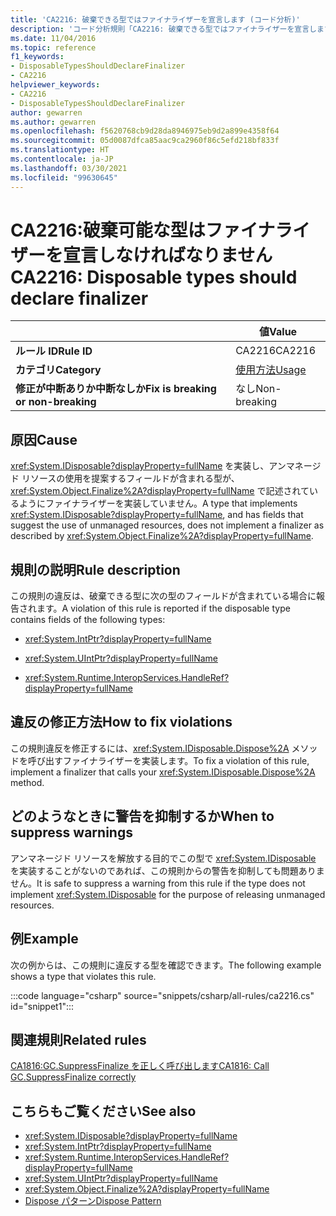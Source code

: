 ```yaml
---
title: 'CA2216: 破棄できる型ではファイナライザーを宣言します (コード分析)'
description: 'コード分析規則「CA2216: 破棄できる型ではファイナライザーを宣言します」について説明します'
ms.date: 11/04/2016
ms.topic: reference
f1_keywords:
- DisposableTypesShouldDeclareFinalizer
- CA2216
helpviewer_keywords:
- CA2216
- DisposableTypesShouldDeclareFinalizer
author: gewarren
ms.author: gewarren
ms.openlocfilehash: f5620768cb9d28da8946975eb9d2a899e4358f64
ms.sourcegitcommit: 05d0087dfca85aac9ca2960f86c5efd218bf833f
ms.translationtype: HT
ms.contentlocale: ja-JP
ms.lasthandoff: 03/30/2021
ms.locfileid: "99630645"
---
```

# <a name="ca2216-disposable-types-should-declare-finalizer"></a><span data-ttu-id="711f6-103">CA2216:破棄可能な型はファイナライザーを宣言しなければなりません</span><span class="sxs-lookup"><span data-stu-id="711f6-103">CA2216: Disposable types should declare finalizer</span></span>

| | <span data-ttu-id="711f6-104">値</span><span class="sxs-lookup"><span data-stu-id="711f6-104">Value</span></span> |
|-|-|
| <span data-ttu-id="711f6-105">**ルール ID**</span><span class="sxs-lookup"><span data-stu-id="711f6-105">**Rule ID**</span></span> |<span data-ttu-id="711f6-106">CA2216</span><span class="sxs-lookup"><span data-stu-id="711f6-106">CA2216</span></span>|
| <span data-ttu-id="711f6-107">**カテゴリ**</span><span class="sxs-lookup"><span data-stu-id="711f6-107">**Category**</span></span> |[<span data-ttu-id="711f6-108">使用方法</span><span class="sxs-lookup"><span data-stu-id="711f6-108">Usage</span></span>](usage-warnings.md)|
| <span data-ttu-id="711f6-109">**修正が中断ありか中断なしか**</span><span class="sxs-lookup"><span data-stu-id="711f6-109">**Fix is breaking or non-breaking**</span></span> |<span data-ttu-id="711f6-110">なし</span><span class="sxs-lookup"><span data-stu-id="711f6-110">Non-breaking</span></span>|

## <a name="cause"></a><span data-ttu-id="711f6-111">原因</span><span class="sxs-lookup"><span data-stu-id="711f6-111">Cause</span></span>

<span data-ttu-id="711f6-112"><xref:System.IDisposable?displayProperty=fullName> を実装し、アンマネージド リソースの使用を提案するフィールドが含まれる型が、<xref:System.Object.Finalize%2A?displayProperty=fullName> で記述されているようにファイナライザーを実装していません。</span><span class="sxs-lookup"><span data-stu-id="711f6-112">A type that implements <xref:System.IDisposable?displayProperty=fullName>, and has fields that suggest the use of unmanaged resources, does not implement a finalizer as described by <xref:System.Object.Finalize%2A?displayProperty=fullName>.</span></span>

## <a name="rule-description"></a><span data-ttu-id="711f6-113">規則の説明</span><span class="sxs-lookup"><span data-stu-id="711f6-113">Rule description</span></span>

<span data-ttu-id="711f6-114">この規則の違反は、破棄できる型に次の型のフィールドが含まれている場合に報告されます。</span><span class="sxs-lookup"><span data-stu-id="711f6-114">A violation of this rule is reported if the disposable type contains fields of the following types:</span></span>

- <xref:System.IntPtr?displayProperty=fullName>

- <xref:System.UIntPtr?displayProperty=fullName>

- <xref:System.Runtime.InteropServices.HandleRef?displayProperty=fullName>

## <a name="how-to-fix-violations"></a><span data-ttu-id="711f6-115">違反の修正方法</span><span class="sxs-lookup"><span data-stu-id="711f6-115">How to fix violations</span></span>

<span data-ttu-id="711f6-116">この規則違反を修正するには、<xref:System.IDisposable.Dispose%2A> メソッドを呼び出すファイナライザーを実装します。</span><span class="sxs-lookup"><span data-stu-id="711f6-116">To fix a violation of this rule, implement a finalizer that calls your <xref:System.IDisposable.Dispose%2A> method.</span></span>

## <a name="when-to-suppress-warnings"></a><span data-ttu-id="711f6-117">どのようなときに警告を抑制するか</span><span class="sxs-lookup"><span data-stu-id="711f6-117">When to suppress warnings</span></span>

<span data-ttu-id="711f6-118">アンマネージド リソースを解放する目的でこの型で <xref:System.IDisposable> を実装することがないのであれば、この規則からの警告を抑制しても問題ありません。</span><span class="sxs-lookup"><span data-stu-id="711f6-118">It is safe to suppress a warning from this rule if the type does not implement <xref:System.IDisposable> for the purpose of releasing unmanaged resources.</span></span>

## <a name="example"></a><span data-ttu-id="711f6-119">例</span><span class="sxs-lookup"><span data-stu-id="711f6-119">Example</span></span>

<span data-ttu-id="711f6-120">次の例からは、この規則に違反する型を確認できます。</span><span class="sxs-lookup"><span data-stu-id="711f6-120">The following example shows a type that violates this rule.</span></span>

:::code language="csharp" source="snippets/csharp/all-rules/ca2216.cs" id="snippet1":::

## <a name="related-rules"></a><span data-ttu-id="711f6-121">関連規則</span><span class="sxs-lookup"><span data-stu-id="711f6-121">Related rules</span></span>

[<span data-ttu-id="711f6-122">CA1816:GC.SuppressFinalize を正しく呼び出します</span><span class="sxs-lookup"><span data-stu-id="711f6-122">CA1816: Call GC.SuppressFinalize correctly</span></span>](ca1816.md)

## <a name="see-also"></a><span data-ttu-id="711f6-123">こちらもご覧ください</span><span class="sxs-lookup"><span data-stu-id="711f6-123">See also</span></span>

- <xref:System.IDisposable?displayProperty=fullName>
- <xref:System.IntPtr?displayProperty=fullName>
- <xref:System.Runtime.InteropServices.HandleRef?displayProperty=fullName>
- <xref:System.UIntPtr?displayProperty=fullName>
- <xref:System.Object.Finalize%2A?displayProperty=fullName>
- [<span data-ttu-id="711f6-124">Dispose パターン</span><span class="sxs-lookup"><span data-stu-id="711f6-124">Dispose Pattern</span></span>](../../../standard/garbage-collection/implementing-dispose.md)
